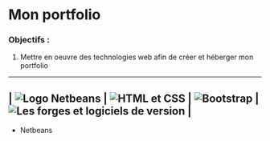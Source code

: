 # Mon portfolio
### Objectifs :

1. Mettre en oeuvre des technologies web afin de créer et héberger mon portfolio
-------------------------------------------------------------------------------------------------------------------------------------------------------------------------
| ![Logo Netbeans](https://upload.wikimedia.org/wikipedia/commons/9/98/Apache_NetBeans_Logo.svg) | ![HTML et CSS](https://pixees.fr/wp-content/uploads/2015/11/david_roche_dr_12.png) | ![Bootstrap](https://upload.wikimedia.org/wikipedia/commons/thumb/b/b2/Bootstrap_logo.svg/480px-Bootstrap_logo.svg.png) | ![Les forges et logiciels de version](https://cdn-images-1.medium.com/max/1200/1*-pu6YnszgzFzAWjhO3C5NQ.jpeg) |
-------------------------------------------------------------------------------------------------------------------------------------------------------------------------

 - Netbeans
